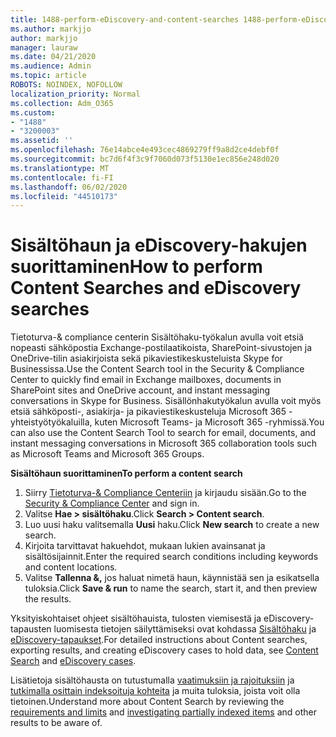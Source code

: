 ```yaml
---
title: 1488-perform-eDiscovery-and-content-searches 1488-perform-eDiscovery-and-content-searches 1488-perform-eDiscovery-and-content-searches 1
ms.author: markjjo
author: markjjo
manager: lauraw
ms.date: 04/21/2020
ms.audience: Admin
ms.topic: article
ROBOTS: NOINDEX, NOFOLLOW
localization_priority: Normal
ms.collection: Adm_O365
ms.custom:
- "1488"
- "3200003"
ms.assetid: ''
ms.openlocfilehash: 76e14abce4e493cec4869279ff9a8d2ce4debf0f
ms.sourcegitcommit: bc7d6f4f3c9f7060d073f5130e1ec856e248d020
ms.translationtype: MT
ms.contentlocale: fi-FI
ms.lasthandoff: 06/02/2020
ms.locfileid: "44510173"
---
```

# <a name="how-to-perform-content-searches-and-ediscovery-searches"></a><span data-ttu-id="e355f-102">Sisältöhaun ja eDiscovery-hakujen suorittaminen</span><span class="sxs-lookup"><span data-stu-id="e355f-102">How to perform Content Searches and eDiscovery searches</span></span>

<span data-ttu-id="e355f-103">Tietoturva-& compliance centerin Sisältöhaku-työkalun avulla voit etsiä nopeasti sähköpostia Exchange-postilaatikoista, SharePoint-sivustojen ja OneDrive-tilin asiakirjoista sekä pikaviestikeskusteluista Skype for Businessissa.</span><span class="sxs-lookup"><span data-stu-id="e355f-103">Use the Content Search tool in the Security & Compliance Center to quickly find email in Exchange mailboxes, documents in SharePoint sites and OneDrive account, and instant messaging conversations in Skype for Business.</span></span> <span data-ttu-id="e355f-104">Sisällönhakutyökalun avulla voit myös etsiä sähköposti-, asiakirja- ja pikaviestikeskusteluja Microsoft 365 -yhteistyötyökaluilla, kuten Microsoft Teams- ja Microsoft 365 -ryhmissä.</span><span class="sxs-lookup"><span data-stu-id="e355f-104">You can also use the Content Search Tool to search for email, documents, and instant messaging conversations in Microsoft 365 collaboration tools such as Microsoft Teams and Microsoft 365 Groups.</span></span>

<span data-ttu-id="e355f-105">**Sisältöhaun suorittaminen**</span><span class="sxs-lookup"><span data-stu-id="e355f-105">**To perform a content search**</span></span>

1. <span data-ttu-id="e355f-106">Siirry [Tietoturva-& Compliance Centeriin](https://protection.office.com) ja kirjaudu sisään.</span><span class="sxs-lookup"><span data-stu-id="e355f-106">Go to the [Security & Compliance Center](https://protection.office.com) and sign in.</span></span>
2. <span data-ttu-id="e355f-107">Valitse **Hae > sisältöhaku**.</span><span class="sxs-lookup"><span data-stu-id="e355f-107">Click **Search > Content search**.</span></span>
3. <span data-ttu-id="e355f-108">Luo uusi haku valitsemalla **Uusi** haku.</span><span class="sxs-lookup"><span data-stu-id="e355f-108">Click **New search** to create a new search.</span></span>
4. <span data-ttu-id="e355f-109">Kirjoita tarvittavat hakuehdot, mukaan lukien avainsanat ja sisältösijainnit.</span><span class="sxs-lookup"><span data-stu-id="e355f-109">Enter the required search conditions including keywords and content locations.</span></span>  
5. <span data-ttu-id="e355f-110">Valitse **Tallenna &,** jos haluat nimetä haun, käynnistää sen ja esikatsella tuloksia.</span><span class="sxs-lookup"><span data-stu-id="e355f-110">Click **Save & run** to name the search, start it, and then preview the results.</span></span>

<span data-ttu-id="e355f-111">Yksityiskohtaiset ohjeet sisältöhauista, tulosten viemisestä ja eDiscovery-tapausten luomisesta tietojen säilyttämiseksi ovat kohdassa [Sisältöhaku](https://docs.microsoft.com/microsoft-365/compliance/content-search) ja [eDiscovery-tapaukset](https://docs.microsoft.com/microsoft-365/compliance/ediscovery-cases).</span><span class="sxs-lookup"><span data-stu-id="e355f-111">For detailed instructions about Content searches, exporting results, and creating eDiscovery cases to hold data, see [Content Search](https://docs.microsoft.com/microsoft-365/compliance/content-search) and [eDiscovery cases](https://docs.microsoft.com/microsoft-365/compliance/ediscovery-cases).</span></span>

<span data-ttu-id="e355f-112">Lisätietoja sisältöhausta on tutustumalla [vaatimuksiin ja rajoituksiin](https://docs.microsoft.com/microsoft-365/compliance/limits-for-content-search) ja [tutkimalla osittain indeksoituja kohteita](https://docs.microsoft.com/microsoft-365/compliance/investigating-partially-indexed-items-in-ediscovery) ja muita tuloksia, joista voit olla tietoinen.</span><span class="sxs-lookup"><span data-stu-id="e355f-112">Understand more about Content Search by reviewing the [requirements and limits](https://docs.microsoft.com/microsoft-365/compliance/limits-for-content-search) and  [investigating partially indexed items](https://docs.microsoft.com/microsoft-365/compliance/investigating-partially-indexed-items-in-ediscovery) and other results to be aware of.</span></span>